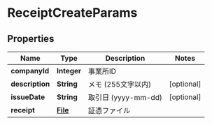 

# ReceiptCreateParams

## Properties

Name | Type | Description | Notes
------------ | ------------- | ------------- | -------------
**companyId** | **Integer** | 事業所ID | 
**description** | **String** | メモ (255文字以内) |  [optional]
**issueDate** | **String** | 取引日 (yyyy-mm-dd) |  [optional]
**receipt** | [**File**](File.md) | 証憑ファイル | 



